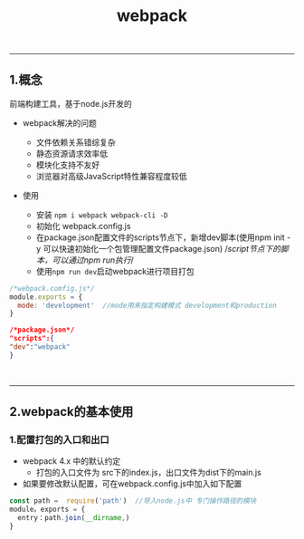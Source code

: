 #  <center>webpack</center>
&emsp;
***
## 1.概念
前端构建工具，基于node.js开发的
- webpack解决的问题
  - 文件依赖关系错综复杂
  - 静态资源请求效率低
  - 模块化支持不友好
  - 浏览器对高级JavaScript特性兼容程度较低

- 使用
  - 安装 `npm i webpack webpack-cli -D`
  - 初始化 webpack.config.js
  - 在package.json配置文件的scripts节点下，新增dev脚本(使用npm init -y 可以快速初始化一个包管理配置文件package.json) /*script节点下的脚本，可以通过npm run执行*/
  - 使用`npm run dev`启动webpack进行项目打包
```js
/*webpack.comfig.js*/
module.exports = {
  mode: 'development'  //mode用来指定构建模式 development和production
}
```
```json
/*package.json*/
"scripts":{
"dev":"webpack"
}
```
&emsp;
***
## 2.webpack的基本使用
### 1.配置打包的入口和出口
- webpack 4.x 中的默认约定
  - 打包的入口文件为 src下的index.js，出口文件为dist下的main.js
- 如果要修改默认配置，可在webpack.config.js中加入如下配置
```js
const path =  require('path')  //导入node.js中 专门操作路径的模块
module。exports = {
  entry：path.join(__dirname,)
}
```
